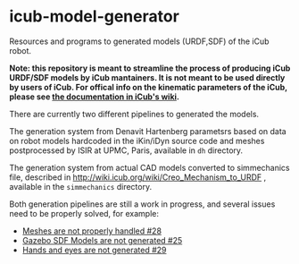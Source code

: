 # icub-model-generator

Resources and programs to generated models (URDF,SDF) of the iCub robot.

**Note: this repository is meant to streamline the process of producing iCub URDF/SDF models by iCub mantainers. It is not meant to be used directly by users of iCub. For offical info on the kinematic parameters of the iCub, please see [the documentation in iCub's wiki](http://wiki.icub.org/wiki/ICubForwardKinematics).**

There are currently two different pipelines to generated the models. 

The generation system from Denavit Hartenberg parametsrs based on data on robot models hardcoded in the iKin/iDyn source code and meshes postprocessed by ISIR at UPMC, Paris, available in `dh` directory.

The generation system from actual CAD models converted to simmechanics file, described in http://wiki.icub.org/wiki/Creo_Mechanism_to_URDF , available in the `simmechanics` directory.

Both generation pipelines are still a work in progress, and several issues need to be properly solved, for example: 
* [Meshes are not properly handled #28](https://github.com/robotology-playground/icub-model-generator/issues/28)
* [Gazebo SDF Models are not generated #25](https://github.com/robotology-playground/icub-model-generator/issues/25)
* [Hands and eyes are not generated #29](https://github.com/robotology-playground/icub-model-generator/issues/29)

